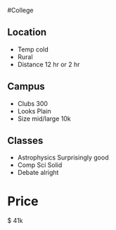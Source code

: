 #College

## Location
- Temp cold  
- Rural
- Distance 12 hr or 2 hr
## Campus
- Clubs 300
- Looks Plain 
- Size mid/large 10k
## Classes
- Astrophysics Surprisingly good 
- Comp Sci Solid 
- Debate alright 
# Price
$ 41k